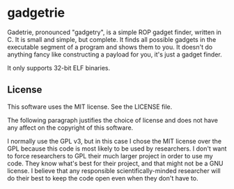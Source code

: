 gadgetrie
=========

Gadetrie, pronounced "gadgetry", is a simple ROP gadget finder, written in C.
It is small and simple, but complete. It finds all possible gadgets in the
executable segment of a program and shows them to you. It doesn't do anything
fancy like constructing a payload for you, it's just a gadget finder.

It only supports 32-bit ELF binaries.

License
-------

This software uses the MIT license. See the LICENSE file.

The following paragraph justifies the choice of license and does not have any
affect on the copyright of this software.

I normally use the GPL v3, but in this case I chose the MIT license over the GPL
because this code is most likely to be used by researchers. I don't want to
force researchers to GPL their much larger project in order to use my code. They
know what's best for their project, and that might not be a GNU license.
I believe that any responsible scientifically-minded researcher will do their
best to keep the code open even when they don't have to.
